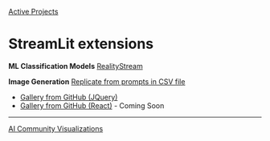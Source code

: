[Active Projects](/io/) 

# StreamLit extensions

**ML Classification Models**
[RealityStream](/RealityStream)

**Image Generation**
[Replicate from prompts in CSV file](/Replicate)
- [Gallery from GitHub (JQuery)](/Replicate/images/)
- [Gallery from GitHub (React)](/Replicate/gallery/) - Coming Soon

---
[AI Community Visualizations](../)
<!--
## AI Images Generated from Replicate API

We'll be using Streamlit python to generate and save images based on our NAICS industry descriptions and EPA impact indicators.

[generateimages.streamlit.app](https://generateimages.streamlit.app)

[More Streamlit apps](https://streamlit.io/gallery)

## NAICS Data

[NAICS Lookup](https://model.earth/data-pipeline/timelines/tabulator/)

[Annual NAICS data for US counties](https://github.com/ModelEarth/community-data/tree/master/industries/naics/US/counties)
-->
